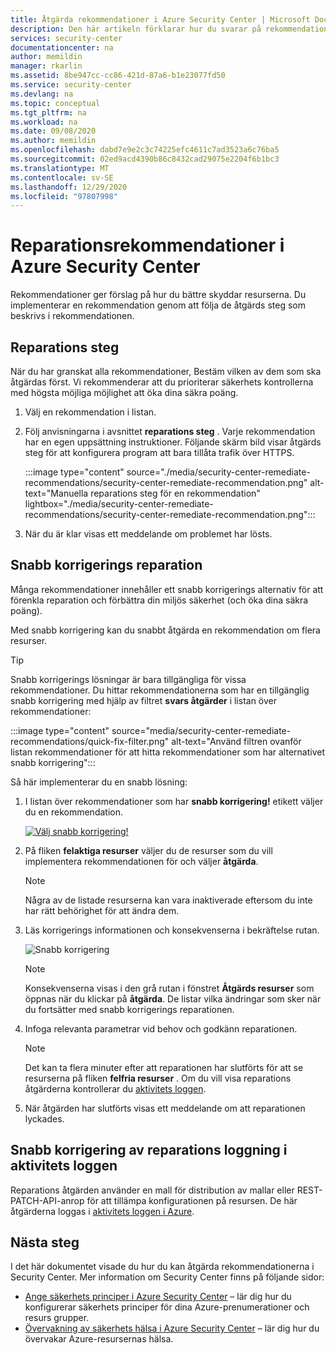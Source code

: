 ```yaml
---
title: Åtgärda rekommendationer i Azure Security Center | Microsoft Docs
description: Den här artikeln förklarar hur du svarar på rekommendationer i Azure Security Center för att skydda dina resurser och tillgodose säkerhets principer.
services: security-center
documentationcenter: na
author: memildin
manager: rkarlin
ms.assetid: 8be947cc-cc86-421d-87a6-b1e23077fd50
ms.service: security-center
ms.devlang: na
ms.topic: conceptual
ms.tgt_pltfrm: na
ms.workload: na
ms.date: 09/08/2020
ms.author: memildin
ms.openlocfilehash: dabd7e9e2c3c74225efc4611c7ad3523a6c76ba5
ms.sourcegitcommit: 02ed9acd4390b86c8432cad29075e2204f6b1bc3
ms.translationtype: MT
ms.contentlocale: sv-SE
ms.lasthandoff: 12/29/2020
ms.locfileid: "97807998"
---
```

# <a name="remediate-recommendations-in-azure-security-center"></a>Reparationsrekommendationer i Azure Security Center

Rekommendationer ger förslag på hur du bättre skyddar resurserna. Du implementerar en rekommendation genom att följa de åtgärds steg som beskrivs i rekommendationen.

## <a name="remediation-steps"></a>Reparations steg <a name="remediation-steps"></a>

När du har granskat alla rekommendationer, Bestäm vilken av dem som ska åtgärdas först. Vi rekommenderar att du prioriterar säkerhets kontrollerna med högsta möjliga möjlighet att öka dina säkra poäng.

1. Välj en rekommendation i listan.

1. Följ anvisningarna i avsnittet **reparations steg** . Varje rekommendation har en egen uppsättning instruktioner. Följande skärm bild visar åtgärds steg för att konfigurera program att bara tillåta trafik över HTTPS.

    :::image type="content" source="./media/security-center-remediate-recommendations/security-center-remediate-recommendation.png" alt-text="Manuella reparations steg för en rekommendation" lightbox="./media/security-center-remediate-recommendations/security-center-remediate-recommendation.png":::

1. När du är klar visas ett meddelande om problemet har lösts.

## <a name="quick-fix-remediation"></a>Snabb korrigerings reparation

Många rekommendationer innehåller ett snabb korrigerings alternativ för att förenkla reparation och förbättra din miljös säkerhet (och öka dina säkra poäng).

Med snabb korrigering kan du snabbt åtgärda en rekommendation om flera resurser.

> [!TIP]
> Snabb korrigerings lösningar är bara tillgängliga för vissa rekommendationer. Du hittar rekommendationerna som har en tillgänglig snabb korrigering med hjälp av filtret **svars åtgärder** i listan över rekommendationer:
> 
> :::image type="content" source="media/security-center-remediate-recommendations/quick-fix-filter.png" alt-text="Använd filtren ovanför listan rekommendationer för att hitta rekommendationer som har alternativet snabb korrigering":::

Så här implementerar du en snabb lösning:

1. I listan över rekommendationer som har **snabb korrigering!** etikett väljer du en rekommendation.

    [![Välj snabb korrigering!](media/security-center-remediate-recommendations/security-center-quick-fix-select.png)](media/security-center-remediate-recommendations/security-center-quick-fix-select.png#lightbox)

1. På fliken **felaktiga resurser** väljer du de resurser som du vill implementera rekommendationen för och väljer **åtgärda**.

    > [!NOTE]
    > Några av de listade resurserna kan vara inaktiverade eftersom du inte har rätt behörighet för att ändra dem.

1. Läs korrigerings informationen och konsekvenserna i bekräftelse rutan.

    ![Snabb korrigering](./media/security-center-remediate-recommendations/security-center-quick-fix-view.png)

    > [!NOTE]
    > Konsekvenserna visas i den grå rutan i fönstret **Åtgärds resurser** som öppnas när du klickar på **åtgärda**. De listar vilka ändringar som sker när du fortsätter med snabb korrigerings reparationen.

1. Infoga relevanta parametrar vid behov och godkänn reparationen.

    > [!NOTE]
    > Det kan ta flera minuter efter att reparationen har slutförts för att se resurserna på fliken **felfria resurser** . Om du vill visa reparations åtgärderna kontrollerar du [aktivitets loggen](#activity-log).

1. När åtgärden har slutförts visas ett meddelande om att reparationen lyckades.

## <a name="quick-fix-remediation-logging-in-the-activity-log"></a>Snabb korrigering av reparations loggning i aktivitets loggen <a name="activity-log"></a>

Reparations åtgärden använder en mall för distribution av mallar eller REST-PATCH-API-anrop för att tillämpa konfigurationen på resursen. De här åtgärderna loggas i [aktivitets loggen i Azure](../azure-resource-manager/management/view-activity-logs.md).


## <a name="next-steps"></a>Nästa steg

I det här dokumentet visade du hur du kan åtgärda rekommendationerna i Security Center. Mer information om Security Center finns på följande sidor:

* [Ange säkerhets principer i Azure Security Center](tutorial-security-policy.md) – lär dig hur du konfigurerar säkerhets principer för dina Azure-prenumerationer och resurs grupper.
* [Övervakning av säkerhets hälsa i Azure Security Center](security-center-monitoring.md) – lär dig hur du övervakar Azure-resursernas hälsa.
